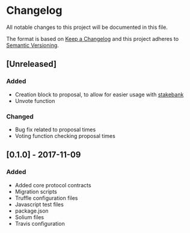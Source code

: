 # Changelog

All notable changes to this project will be documented in this file.

The format is based on [Keep a Changelog](http://keepachangelog.com/en/1.0.0/)
and this project adheres to [Semantic Versioning](http://semver.org/spec/v2.0.0.html).

## [Unreleased]

### Added
 - Creation block to proposal, to allow for easier usage with [stakebank](https://github.com/harbourproject/stakebank)
 - Unvote function

### Changed
 - Bug fix related to proposal times
 - Voting function checking proposal times


## [0.1.0] - 2017-11-09

### Added
 - Added core protocol contracts
 - Migration scripts
 - Truffle configuration files
 - Javascript test files
 - package.json
 - Solium files
 - Travis configuration
